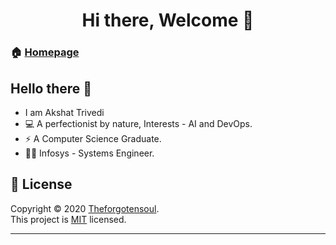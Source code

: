 <h1 align="center">Hi there, Welcome 👋</h1>
<p>
  <a href="https://github.com/TheForgotensoul/theforgotensoul/blob/master/LICENSE" target="_blank">
<!--     <img alt="License: MIT" src="https://img.shields.io/badge/License-MIT-yellow.svg" /> -->
  </a>
  <a href="https://twitter.com/TrivediAkshat" target="_blank">
<!--     <img alt="Twitter: Akshat" src="https://twitter.com/TrivediAkshat" /> -->
  </a>
</p>

### 🏠 [Homepage](https://github.com/Akshattriv/akshattriv)

## Hello there 👋

 * I am Akshat Trivedi
 *  💻   A perfectionist by nature,  Interests - AI and DevOps.
 * ⚡    A Computer Science Graduate.
 * 👨‍💻    Infosys - Systems Engineer.

<p>
  <a href="https://leetcode.com/u/akshattrivedi9/">
<!--     <img alt="License: MIT" src="Https://img -->
  </a>
  <a href="https://codeforces.com/profile/akshattrivedi9">
    
  </a>
  <a href="https://www.hackerrank.com/profile/akshat_trivedi">
    
  </a>
  <a href="https://atcoder.jp/users/Akshattrivedi9"> 
    
  </a>
</p>

## 📝 License

Copyright © 2020 [Theforgotensoul](https://github.com/Theforgotensoul).<br />
This project is [MIT](https://github.com/TheForgotensoul/theforgotensoul/blob/master/LICENSE) licensed.

---
